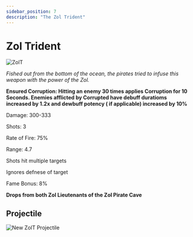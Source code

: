 ```yaml
---
sidebar_position: 7
description: "The Zol Trident"
---
```


# Zol Trident

![ZolT](https://cdn.discordapp.com/attachments/1187552567295758487/1187817007316488202/Zol_Trident.png?ex=659843cb&is=6585cecb&hm=eb7874779d6cd76485c2e19f9915048695d8e4165d1f9d0b52d95b30d3bcbe02&)

<i>Fished out from the bottom of the ocean, the pirates tried to infuse this weapon with the power of the Zol.</i>

**Ensured Corruption: Hitting an enemy 30 times applies Corruption for 10 Seconds. Enemies afflicted by Corrupted have debuff duratioms increased by 1.2x and dewbuff potency ( if applicable) increased by 10%**

Damage: 300-333

Shots: 3

Rate of Fire: 75%

Range: 4.7

Shots hit multiple targets

Ignores defnese of target

Fame Bonus: 8%

**Drops from both Zol Lieutenants of the Zol Pirate Cave**

## Projectile

![New ZolT Projectile](https://cdn.discordapp.com/attachments/1160376179996496013/1170947904467370075/zoltrident.gif?ex=65924437&is=657fcf37&hm=bba64aadd46b25efed3f43a489696f37cd0d2bc0ef6fbd407b843fcb7b1474ad&)
